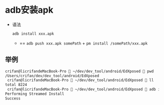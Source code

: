 # adb安装apk

* 语法
  ```bash
  adb install xxx.apk
  ```
  * == `adb push xxx.apk somePath` + `pm install /somePath/xxx.apk`

## 举例

```bash
crifan@licrifandeMacBook-Pro  ~/dev/dev_tool/android/EdXposed  pwd
/Users/crifan/dev/dev_tool/android/EdXposed
 crifan@licrifandeMacBook-Pro  ~/dev/dev_tool/android/EdXposed  ll
total 8224
 crifan@licrifandeMacBook-Pro  ~/dev/dev_tool/android/EdXposed  adb install EdXposedManager-4.6.2-46200-org.meowcat.edxposed.manager-release.apk
Performing Streamed Install
Success
```
